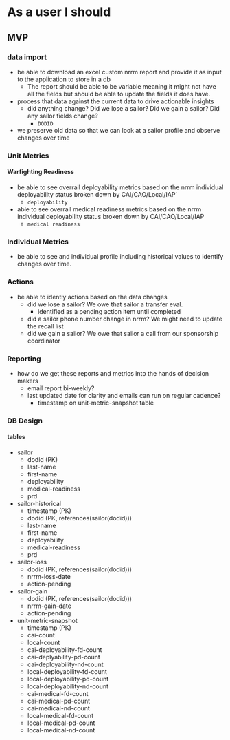 # As a user I should

## MVP

### data import
- be able to download an excel custom nrrm report and provide it as input to the application to store in a db
  - The report should be able to be variable meaning it might not have all the fields but should be able to update the fields it does have.
- process that data against the current data to drive actionable insights
  - did anything change?  Did we lose a sailor? Did we gain a sailor? Did any sailor fields change?
    - ```DODID```
- we preserve old data so that we can look at a sailor profile and observe changes over time

### Unit Metrics

#### Warfighting Readiness
- be able to see overrall deployability metrics based on the nrrm individual deployability status broken down by CAI/CAO/Local/IAP`
  - ```deployability```
- able to see overrall medical readiness metrics based on the nrrm individual deployability status broken down by CAI/CAO/Local/IAP
  - ```medical readiness```

### Individual Metrics
- be able to see and individual profile including historical values to identify changes over time.

### Actions
- be able to identiy actions based on the data changes
  - did we lose a sailor?  We owe that sailor a transfer eval.  
    - identified as a pending action item until completed
  - did a sailor phone number change in nrrm?  We might need to update the recall list
  - did we gain a sailor?  We owe that sailor a call from our sponsorship coordinator

### Reporting
- how do we get these reports and metrics into the hands of decision makers
  - email report bi-weekly?
  - last updated date for clarity and emails can run on regular cadence?
    - timestamp on unit-metric-snapshot table


### DB Design
#### tables
- sailor
  - dodid (PK)
  - last-name 
  - first-name
  - deployability
  - medical-readiness
  - prd
- sailor-historical
  - timestamp (PK)
  - dodid (PK, references(sailor(dodid)))
  - last-name 
  - first-name
  - deployability
  - medical-readiness
  - prd
- sailor-loss
  - dodid (PK, references(sailor(dodid)))
  - nrrm-loss-date
  - action-pending
- sailor-gain
  - dodid (PK, references(sailor(dodid)))
  - nrrm-gain-date
  - action-pending
- unit-metric-snapshot
  - timestamp (PK)
  - cai-count
  - local-count
  - cai-deployability-fd-count
  - cai-deplyability-pd-count
  - cai-deployability-nd-count
  - local-deployability-fd-count
  - local-deployability-pd-count
  - local-deployability-nd-count
  - cai-medical-fd-count
  - cai-medical-pd-count
  - cai-medical-nd-count
  - local-medical-fd-count
  - local-medical-pd-count
  - local-medical-nd-count
